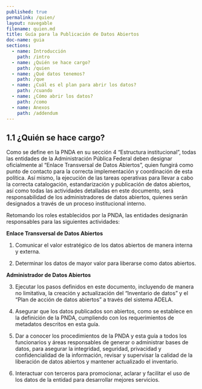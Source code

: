 ```yaml
---
published: true
permalink: /quien/
layout: navegable
filename: quien.md
title: Guía para la Publicación de Datos Abiertos
doc-name: guia
sections:
  - name: Introducción
    path: /intro
  - name: ¿Quién se hace cargo?
    path: /quien
  - name: ¿Qué datos tenemos?
    path: /que
  - name: ¿Cuál es el plan para abrir los datos?
    path: /cuando
  - name: ¿Cómo abrir los datos?
    path: /como
  - name: Anexos
    path: /addendum
---
```


## 1.1 ¿Quién se hace cargo?

Como se define en la PNDA en su sección 4 “Estructura institucional”, todas las entidades de la Administración Pública Federal
deben designar oficialmente al “Enlace Transversal de Datos Abiertos”, quien fungirá como punto de contacto para la correcta
implementación y coordinación de esta política. Así mismo, la ejecución de las tareas operativas para llevar a cabo la correcta
catalogación, estandarización y publicación de datos abiertos, así como todas las actividades detalladas en este documento, será
responsabilidad de los administradores de datos abiertos, quienes serán designados a través de un proceso institucional interno.

Retomando los roles establecidos por la PNDA, las entidades designarán responsables para las siguientes actividades:

**Enlace Transversal de Datos Abiertos**

 1. Comunicar el valor estratégico de los datos abiertos de manera interna y externa.
 
 2. Determinar los datos de mayor valor para liberarse como datos abiertos. 


**Administrador de Datos Abiertos**

 3. Ejecutar los pasos definidos en este documento, incluyendo de manera no limitativa, la creación y actualización del “Inventario
    de datos” y el “Plan de acción de datos abiertos” a través del sistema ADELA.
    
 4. Asegurar que los datos publicados son abiertos, como se establece en la definición de la PNDA, cumpliendo con los requerimientos
    de metadatos descritos en esta guía.
    
 5. Dar a conocer los procedimientos de la PNDA y esta guía a todos los funcionarios y áreas responsables de generar o administrar bases
    de datos, para asegurar la integridad, seguridad, privacidad y confidencialidad de la información, revisar y supervisar la calidad
    de la liberación de datos abiertos y mantener actualizado el inventario.
    
 6. Interactuar con terceros para promocionar, aclarar y facilitar el uso de los datos de la entidad para desarrollar mejores servicios.




